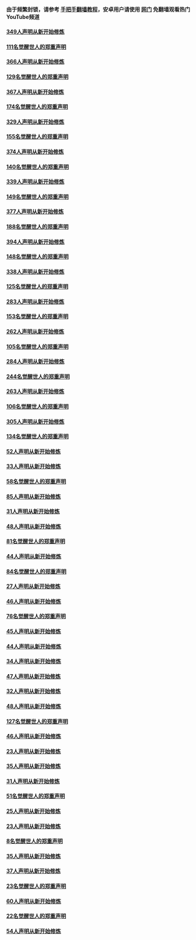 #### 由于频繁封锁，请参考 [手把手翻墙教程](https://github.com/gfw-breaker/guides/wiki/)，安卓用户请使用 [网门](https://github.com/gfw-breaker/nogfw/blob/master/dl.md?t=06192200) 免翻墙观看热门YouTube频道 

#### [349人声明从新开始修炼](../pages/91/426969.md?t=06192200) 

#### [111名觉醒世人的郑重声明](../pages/91/426968.md?t=06192200) 

#### [366人声明从新开始修炼](../pages/91/426737.md?t=06192200) 

#### [129名觉醒世人的郑重声明](../pages/91/426736.md?t=06192200) 

#### [367人声明从新开始修炼](../pages/91/426421.md?t=06192200) 

#### [174名觉醒世人的郑重声明](../pages/91/426420.md?t=06192200) 

#### [329人声明从新开始修炼](../pages/91/426139.md?t=06192200) 

#### [155名觉醒世人的郑重声明](../pages/91/426138.md?t=06192200) 

#### [374人声明从新开始修炼](../pages/91/425811.md?t=06192200) 

#### [140名觉醒世人的郑重声明](../pages/91/425810.md?t=06192200) 

#### [339人声明从新开始修炼](../pages/91/425690.md?t=06192200) 

#### [149名觉醒世人的郑重声明](../pages/91/425689.md?t=06192200) 

#### [377人声明从新开始修炼](../pages/91/424867.md?t=06192200) 

#### [188名觉醒世人的郑重声明](../pages/91/424866.md?t=06192200) 

#### [394人声明从新开始修炼](../pages/91/423914.md?t=06192200) 

#### [148名觉醒世人的郑重声明](../pages/91/423913.md?t=06192200) 

#### [338人声明从新开始修炼](../pages/91/423540.md?t=06192200) 

#### [125名觉醒世人的郑重声明](../pages/91/423539.md?t=06192200) 

#### [283人声明从新开始修炼](../pages/91/423296.md?t=06192200) 

#### [153名觉醒世人的郑重声明](../pages/91/423295.md?t=06192200) 

#### [262人声明从新开始修炼](../pages/91/423004.md?t=06192200) 

#### [105名觉醒世人的郑重声明](../pages/91/423003.md?t=06192200) 

#### [284人声明从新开始修炼](../pages/91/422707.md?t=06192200) 

#### [244名觉醒世人的郑重声明](../pages/91/422706.md?t=06192200) 

#### [263人声明从新开始修炼](../pages/91/422553.md?t=06192200) 

#### [106名觉醒世人的郑重声明](../pages/91/422552.md?t=06192200) 

#### [305人声明从新开始修炼](../pages/91/422153.md?t=06192200) 

#### [134名觉醒世人的郑重声明](../pages/91/422152.md?t=06192200) 

#### [52人声明从新开始修炼](../pages/91/421846.md?t=06192200) 

#### [33人声明从新开始修炼](../pages/91/421804.md?t=06192200) 

#### [58名觉醒世人的郑重声明](../pages/91/421845.md?t=06192200) 

#### [85人声明从新开始修炼](../pages/91/421769.md?t=06192200) 

#### [31人声明从新开始修炼](../pages/91/421763.md?t=06192200) 

#### [48人声明从新开始修炼](../pages/91/421605.md?t=06192200) 

#### [81名觉醒世人的郑重声明](../pages/91/421656.md?t=06192200) 

#### [44人声明从新开始修炼](../pages/91/421544.md?t=06192200) 

#### [84名觉醒世人的郑重声明](../pages/91/421543.md?t=06192200) 

#### [27人声明从新开始修炼](../pages/91/421465.md?t=06192200) 

#### [46人声明从新开始修炼](../pages/91/421454.md?t=06192200) 

#### [76名觉醒世人的郑重声明](../pages/91/421453.md?t=06192200) 

#### [45人声明从新开始修炼](../pages/91/421452.md?t=06192200) 

#### [44人声明从新开始修炼](../pages/91/421422.md?t=06192200) 

#### [34人声明从新开始修炼](../pages/91/421322.md?t=06192200) 

#### [47人声明从新开始修炼](../pages/91/421264.md?t=06192200) 

#### [32人声明从新开始修炼](../pages/91/421225.md?t=06192200) 

#### [48人声明从新开始修炼](../pages/91/421202.md?t=06192200) 

#### [127名觉醒世人的郑重声明](../pages/91/421224.md?t=06192200) 

#### [46人声明从新开始修炼](../pages/91/421203.md?t=06192200) 

#### [23人声明从新开始修炼](../pages/91/421138.md?t=06192200) 

#### [35人声明从新开始修炼](../pages/91/421122.md?t=06192200) 

#### [31人声明从新开始修炼](../pages/91/421081.md?t=06192200) 

#### [51名觉醒世人的郑重声明](../pages/91/421080.md?t=06192200) 

#### [25人声明从新开始修炼](../pages/91/421020.md?t=06192200) 

#### [23人声明从新开始修炼](../pages/91/420884.md?t=06192200) 

#### [8名觉醒世人的郑重声明](../pages/91/420883.md?t=06192200) 

#### [35人声明从新开始修炼](../pages/91/420809.md?t=06192200) 

#### [37人声明从新开始修炼](../pages/91/420766.md?t=06192200) 

#### [23名觉醒世人的郑重声明](../pages/91/420765.md?t=06192200) 

#### [60人声明从新开始修炼](../pages/91/420727.md?t=06192200) 

#### [22名觉醒世人的郑重声明](../pages/91/420726.md?t=06192200) 

#### [54人声明从新开始修炼](../pages/91/420529.md?t=06192200) 

